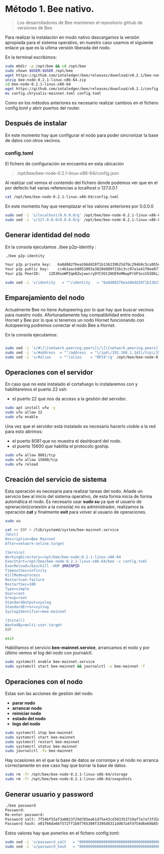 # Método 1. Bee nativo.

> Los desarrolladores de Bee mantienen el repositorio github de versiones de Bee.


Para realizar la instalación en modo nativo descargamos la versión apropiada para el sistema operativo, en nuestro caso usamos el siguiente enlace ya que es la ultima versión liberada del nodo.

En la terminal escribimos:

```sh
sudo mkdir -p /opt/bee && cd /opt/bee
sudo chown $USER:$USER /opt/bee
wget https://github.com/iotaledger/bee/releases/download/v0.2.1/bee-node-0.2.1-linux-x86-64.zip
unzip bee-node-0.2.1-linux-x86-64.zip
cd bee-node-0.2.1-linux-x86-64
wget https://github.com/iotaledger/bee/releases/download/v0.2.1/config.chrysalis-mainnet.toml
mv config.chrysalis-mainnet.toml config.toml
```

Como en los métodos anteriores es necesario realizar cambios en el fichero config.toml y abrir puertos del router.

## Después de instalar

En este momento hay que configurar el nodo para poder sincronizar la base de datos con otros vecinos.

### config.toml

El fichero de configuración se encuentra en esta ubicación
> /opt/bee/bee-node-0.2.1-linux-x86-64/config.json

Al realizar _cat_ vemos el contenido del fichero donde podemos ver que en el por defecto hat varias referencias a localhost o 127.0.0.1

```sh
cat /opt/bee/bee-node-0.2.1-linux-x86-64/config.toml
```

En este momento hay que reemplazar el los valores anteriores por 0.0.0.0

```sh
sudo sed -i 's/localhost/0.0.0.0/g' /opt/bee/bee-node-0.2.1-linux-x86-64/config.toml
sudo sed -i 's/127.0.0.0/0.0.0.0/g' /opt/bee/bee-node-0.2.1-linux-x86-64/config.toml
```

## Generar identidad del nodo

En la consola ejecutamos ./bee p2p-identity :

```sh
./bee p2p-identity

Your p2p private key:	6a8d882f6ea266dd28f1b136239b25d7bc294b9c5ca955c94f1822ccbab9e4eacc4b1aacb8051093a3820dd89f23bc3cc97a1e41f0ee07787680b14819c71b7a
Your p2p public key:	cc4b1aacb8051093a3820dd89f23bc3cc97a1e41f0ee07787680b14819c71b7a
Your p2p PeerID:	12D3KooWPZqm8ZwjwwcryDYCVGt2HUE9oM6wpPrUFSxsSSSDbL2d
```
```sh
sudo sed -i 's/identity   = ""/identity   = "6a8d882f6ea266dd28f1b136239b25d7bc294b9c5ca955c94f1822ccbab9e4eacc4b1aacb8051093a3820dd89f23bc3cc97a1e41f0ee07787680b14819c71b7a"/g' /opt/bee/bee-node-0.2.1-linux-x86-64/config.toml
```

## Emparejamiento del nodo

Actualmente Bee no tiene Autopeering por lo que hay que buscar vecinos para nuestro nodo.
Afortunadamente hay compatibilidad entre nodos Hornet y Bee por lo que si tenemos un nodo Hornet funcionando con Autopeering podremos conectar el nodo Bee a Hornet.

En la consola ejecutamos:

```sh

sudo sed -i 's/#\[\[network.peering.peers]]/\[\[network.peering.peers]]/g' /opt/bee/bee-node-0.2.1-linux-x86-64/config.toml
sudo sed -i 's/#address  = ""/address  = "\/ip4\/192.168.1.141\/tcp\/15600\/p2p\/12D3KooWACveX5FfMTEyFzbdLphodJgwvkVK9wTTkaHYzTfaeSbw"/g' /opt/bee/bee-node-0.2.1-linux-x86-64/config.toml
sudo sed -i 's/#alias    = ""/alias    = "RPI4"/g' /opt/bee/bee-node-0.2.1-linux-x86-64/config.toml

```

## Operaciones con el servidor

En caso que no este instalado el cortafuego lo instalaremos con y habilitaremos el puerto 22 ssh:

- el puerto 22 que nos da acceso a la gestión del servidor.

```sh
sudo apt install ufw -y
sudo ufw allow 22
sudo ufw enable
```

Una vez que el servidor está instalado es necesario hacerlo visible a la red para esto abrimos:

- el puerto 8081 que no muestra el dashboard del nodo.
- el puerto 15600 que habilita el protocolo goship.

```sh
sudo ufw allow 8081/tcp
sudo ufw allow 15600/tcp
sudo ufw reload
```
## Creación del servicio de sistema

Esta operación es necesaria para realizar tareas del nodo.
Añade un servicio bee al inicio del sistema operativo, de esta forma inicia de forma automática el nodo.
Es necesario usar __sudo su__ ya que el usuario de opreración(conexión a la consola) no es administrador, realizamos la operación __cat__ y finalmente __exit__ para volver al usuario de operaciones.

```sh
sudo su

cat << EOF > /lib/systemd/system/bee-mainnet.service
[Unit]
Description=Bee Mainnet
After=network-online.target

[Service]
WorkingDirectory=/opt/bee/bee-node-0.2.1-linux-x86-64
ExecStart=/opt/bee/bee-node-0.2.1-linux-x86-64/bee -c config.toml
ExecReload=/bin/kill -HUP $MAINPID
TimeoutSec=infinity
KillMode=process
Restart=on-failure
RestartSec=100
Type=simple
User=root
Group=root
StandardOutput=syslog
StandardError=syslog
SyslogIdentifier=bee-mainnet

[Install]
WantedBy=multi-user.target
EOF

exit
```

Habilitamos el servicio __bee-mainnet.service__,  arrancamos el nodo y por último vemos el log del nodo con journalctl.

```sh
sudo systemctl enable bee-mainnet.service
sudo systemctl start bee-mainnet && journalctl -u bee-mainnet -f

```

## Operaciones con el nodo

Estas son las acciones de gestión del nodo:

- __parar nodo__
- __arrancar nodo__
- __reiniciar nodo__
- __estado del nodo__
- __logs del nodo__

```sh
sudo systemctl stop bee-mainnet
sudo systemctl start bee-mainnet
sudo systemctl restart bee-mainnet
sudo systemctl status bee-mainnet
sudo journalctl -fu bee-mainnet
```

Hay ocasiones en el que la base de datos se corrompe y el nodo no arranca correctamente en ese caso hay que borrar la base de datos.

```sh
sudo rm -fr /opt/bee/bee-node-0.2.1-linux-x86-64/storage
sudo rm -fr /opt/bee/bee-node-0.2.1-linux-x86-64/snapshots
```

## Generar usuario y password

```sh
./bee password
Password:
Re-enter password:
Password salt: 7f54bf55af3a0023f29d785ea61d75e43cd393353719af7a7af3fd2d11b106f0
Password hash: e01f66da66f572ff1b07765308f3395d8311dd67a4fdf54d6e69b85f1bae337b
```

Estos valores hay que ponerlos en el fichero config.toml:

```sh
sudo sed -i 's/password_salt   = "0000000000000000000000000000000000000000000000000000000000000000"/password_salt   = "7f54bf55af3a0023f29d785ea61d75e43cd393353719af7a7af3fd2d11b106f0"/g' config.toml
sudo sed -i 's/password_hash   = "0000000000000000000000000000000000000000000000000000000000000000"/password_hash   = "e01f66da66f572ff1b07765308f3395d8311dd67a4fdf54d6e69b85f1bae337b"/g' config.toml
```
